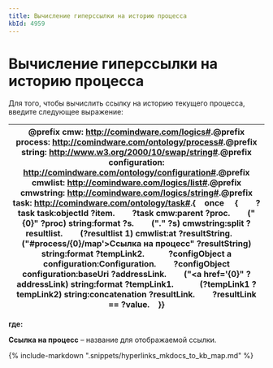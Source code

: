 ```yaml
---
title: Вычисление гиперссылки на историю процесса
kbId: 4959
---
```


# Вычисление гиперссылки на историю процесса

Для того, чтобы вычислить ссылку на историю текущего процесса, введите следующее выражение:

| @prefix cmw: <http://comindware.com/logics#>.@prefix process: <http://comindware.com/ontology/process#>.@prefix string: <http://www.w3.org/2000/10/swap/string#>.@prefix configuration: <http://comindware.com/ontology/configuration#>.@prefix cmwlist: <http://comindware.com/logics/list#>.@prefix cmwstring: <http://comindware.com/logics/string#>.@prefix task: <http://comindware.com/ontology/task#>.{    once     {        ?task task:objectId ?item.        ?task cmw:parent ?proc.        ("{0}" ?proc) string:format ?s.        ("." ?s) cmwstring:split ?resultlist.        (?resultlist 1) cmwlist:at ?resultString.        ("#process/{0}/map'>Ссылка на процесс</a>" ?resultString) string:format ?tempLink2.           ?configObject a configuration:Configuration.        ?configObject configuration:baseUri ?addressLink.        ("<a href='{0}" ?addressLink) string:format ?tempLink1.            (?tempLink1 ?tempLink2) string:concatenation ?resultLink.        ?resultLink == ?value.    }} |
| --- |

**где:**

**Ссылка на процесс** – название для отображаемой ссылки.

{% include-markdown ".snippets/hyperlinks_mkdocs_to_kb_map.md" %}
